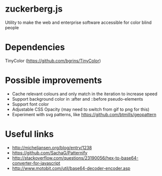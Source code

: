 # zuckerberg.js
Utility to make the web and enterprise software accessible for color blind people

# Dependencies 
TinyColor (https://github.com/bgrins/TinyColor)

# Possible improvements
- Cache relevant colours and only match in the iteration to increase speed
- Support background color in :after and ::before pseudo-elements
- Support font color
- Adjustable CSS Opacity (may need to switch from gif to png for this)
- Experiment with svg patterns, like https://github.com/btmills/geopattern

# Useful links
- http://micheljansen.org/blog/entry/1238
- https://github.com/SachaG/Patternify
- http://stackoverflow.com/questions/23190056/hex-to-base64-converter-for-javascript
- http://www.motobit.com/util/base64-decoder-encoder.asp
